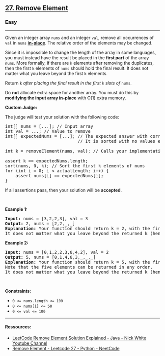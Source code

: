 <h2><a href="https://leetcode.com/problems/remove-element/">27. Remove Element</a></h2><h3>Easy</h3><hr><div style="user-select: auto;"><p style="user-select: auto;">Given an integer array <code style="user-select: auto;">nums</code> and an integer <code style="user-select: auto;">val</code>, remove all occurrences of <code style="user-select: auto;">val</code> in <code style="user-select: auto;">nums</code> <a href="https://en.wikipedia.org/wiki/In-place_algorithm" target="_blank" style="user-select: auto;"><strong style="user-select: auto;">in-place</strong></a>. The relative order of the elements may be changed.</p>

<p style="user-select: auto;">Since it is impossible to change the length of the array in some languages, you must instead have the result be placed in the <strong style="user-select: auto;">first part</strong> of the array <code style="user-select: auto;">nums</code>. More formally, if there are <code style="user-select: auto;">k</code> elements after removing the duplicates, then the first <code style="user-select: auto;">k</code> elements of <code style="user-select: auto;">nums</code> should hold the final result. It does not matter what you leave beyond the first <code style="user-select: auto;">k</code> elements.</p>

<p style="user-select: auto;">Return <code style="user-select: auto;">k</code><em style="user-select: auto;"> after placing the final result in the first </em><code style="user-select: auto;">k</code><em style="user-select: auto;"> slots of </em><code style="user-select: auto;">nums</code>.</p>

<p style="user-select: auto;">Do <strong style="user-select: auto;">not</strong> allocate extra space for another array. You must do this by <strong style="user-select: auto;">modifying the input array <a href="https://en.wikipedia.org/wiki/In-place_algorithm" target="_blank" style="user-select: auto;">in-place</a></strong> with O(1) extra memory.</p>

<p style="user-select: auto;"><strong style="user-select: auto;">Custom Judge:</strong></p>

<p style="user-select: auto;">The judge will test your solution with the following code:</p>

<pre style="user-select: auto;">int[] nums = [...]; // Input array
int val = ...; // Value to remove
int[] expectedNums = [...]; // The expected answer with correct length.
                            // It is sorted with no values equaling val.

int k = removeElement(nums, val); // Calls your implementation

assert k == expectedNums.length;
sort(nums, 0, k); // Sort the first k elements of nums
for (int i = 0; i &lt; actualLength; i++) {
    assert nums[i] == expectedNums[i];
}
</pre>

<p style="user-select: auto;">If all assertions pass, then your solution will be <strong style="user-select: auto;">accepted</strong>.</p>

<p style="user-select: auto;">&nbsp;</p>
<p style="user-select: auto;"><strong style="user-select: auto;">Example 1:</strong></p>

<pre style="user-select: auto;"><strong style="user-select: auto;">Input:</strong> nums = [3,2,2,3], val = 3
<strong style="user-select: auto;">Output:</strong> 2, nums = [2,2,_,_]
<strong style="user-select: auto;">Explanation:</strong> Your function should return k = 2, with the first two elements of nums being 2.
It does not matter what you leave beyond the returned k (hence they are underscores).
</pre>

<p style="user-select: auto;"><strong style="user-select: auto;">Example 2:</strong></p>

<pre style="user-select: auto;"><strong style="user-select: auto;">Input:</strong> nums = [0,1,2,2,3,0,4,2], val = 2
<strong style="user-select: auto;">Output:</strong> 5, nums = [0,1,4,0,3,_,_,_]
<strong style="user-select: auto;">Explanation:</strong> Your function should return k = 5, with the first five elements of nums containing 0, 0, 1, 3, and 4.
Note that the five elements can be returned in any order.
It does not matter what you leave beyond the returned k (hence they are underscores).
</pre>

<p style="user-select: auto;">&nbsp;</p>
<p style="user-select: auto;"><strong style="user-select: auto;">Constraints:</strong></p>

<ul style="user-select: auto;">
	<li style="user-select: auto;"><code style="user-select: auto;">0 &lt;= nums.length &lt;= 100</code></li>
	<li style="user-select: auto;"><code style="user-select: auto;">0 &lt;= nums[i] &lt;= 50</code></li>
	<li style="user-select: auto;"><code style="user-select: auto;">0 &lt;= val &lt;= 100</code></li>
</ul>
</div>
<hr>

#### Ressources:
- [LeetCode Remove Element Solution Explained - Java - Nick White Youtube Channel](https://www.youtube.com/watch?v=SKI8IirQZgo)
- [Remove Element - Leetcode 27 - Python - NeetCode](https://www.youtube.com/watch?v=Pcd1ii9P9ZI)
